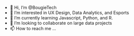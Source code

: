 - 👋 Hi, I’m @BougieTech
- 👀 I’m interested in UX Design, Data Analytics, and Esports
- 🌱 I’m currently learning Javascript, Python, and R.
- 💞️ I’m looking to collaborate on large data projects 
- 📫 How to reach me ...

<!---
BougieTech/BougieTech is a ✨ special ✨ repository because its `README.md` (this file) appears on your GitHub profile.
You can click the Preview link to take a look at your changes.
--->
